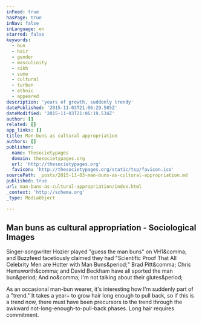 ```yaml
---
inFeed: true
hasPage: true
inNav: false
inLanguage: en
starred: false
keywords:
  - bun
  - hair
  - gender
  - masculinity
  - sikh
  - sumo
  - cultural
  - turban
  - ethnic
  - appeared
description: 'years of growth, suddenly trendy'
datePublished: '2015-11-03T21:06:29.585Z'
dateModified: '2015-11-03T21:06:19.534Z'
author: []
related: []
app_links: []
title: Man-buns as cultural appropriation
authors: []
publisher:
  name: Thesocietypages
  domain: thesocietypages.org
  url: 'http://thesocietypages.org'
  favicon: 'http://thesocietypages.org/static/tsp/favicon.ico'
sourcePath: _posts/2015-11-03-man-buns-as-cultural-appropriation.md
published: true
url: man-buns-as-cultural-appropriation/index.html
_context: 'http://schema.org'
_type: MediaObject

---
```

<article style=""><h1>Man buns as cultural appropriation - Sociological Images</h1><p>Singer-songwriter Hozier played "guess the man buns" on VH1&amp;comma; and Buzzfeed facetiously claimed they had "Scientific Proof That All Celebrity Men are Hotter with Man Buns&amp;period;" Brad Pitt&amp;comma; Chris Hemsworth&amp;comma; and David Beckham have all sported the man bun&amp;period; And no&amp;comma; I'm not talking about their glutes&amp;period;</p></article>

As an occasional man-bun wearer, it's interesting how I'm suddenly part of a "trend." It takes a year+ to grow hair long enough to pull back, so if this is a trend now, there must have been precursors to the trend through the awkward not-long-enough-to-pull-back phases. Long hair requires commitment.